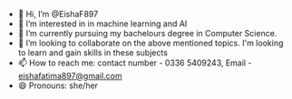 - 👋 Hi, I’m @EishaF897
- 👀 I’m interested in in machine learning and AI
- 🌱 I’m currently pursuing my bachelours degree in Computer Science.
- 💞️ I’m looking to collaborate on the above mentioned topics. I'm looking to learn and gain skills in these subjects
- 📫 How to reach me: contact number - 0336 5409243,  Email - eishafatima897@gmail.com
- 😄 Pronouns: she/her

<!---
EishaF897/EishaF897 is a ✨ special ✨ repository because its `README.md` (this file) appears on your GitHub profile.
You can click the Preview link to take a look at your changes.
--->
